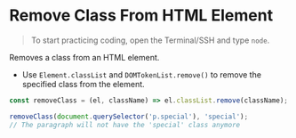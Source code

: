 # Remove Class From HTML Element

> To start practicing coding, open the Terminal/SSH and type `node`.

Removes a class from an HTML element.

- Use `Element.classList` and `DOMTokenList.remove()` to remove the specified class from the element.

```js
const removeClass = (el, className) => el.classList.remove(className);
```

```js
removeClass(document.querySelector('p.special'), 'special');
// The paragraph will not have the 'special' class anymore
```
